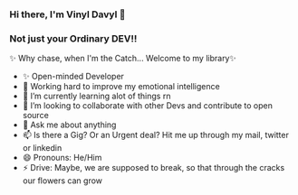 ### Hi there, I'm Vinyl Davyl 👋

### Not just your Ordinary DEV!!

   ✨ Why chase, when I'm the Catch...
   Welcome to my library✨
- ✨ Open-minded Developer 
- 🔭 Working hard to improve my emotional intelligence
- 🌱 I’m currently learning alot of things rn
- 👯 I’m looking to collaborate with other Devs and contribute to open source
- 💬 Ask me about anything
- 📫 Is there a Gig? Or an Urgent deal? Hit me up through my mail, twitter or linkedin
- 😄 Pronouns: He/Him
- ⚡ Drive: Maybe, we are supposed to break, so that through the cracks our flowers can grow
